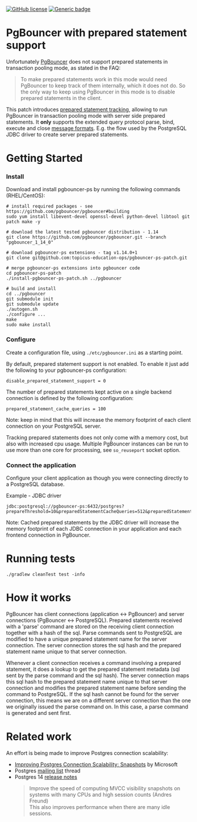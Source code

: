 [![GitHub license](https://img.shields.io/github/license/Naereen/StrapDown.js.svg)](https://github.com/topicus-education-ops/pgbouncer-ps-patch/blob/master/LICENSE.md)
[![Generic badge](https://img.shields.io/badge/release-1.14.0-blue.svg)](https://github.com/pgbouncer/pgbouncer/releases/tag/pgbouncer_1_14_0)


# PgBouncer with prepared statement support
Unfortunately [PgBouncer](https://www.pgbouncer.org/) does not support prepared statements in transaction pooling mode, as stated in the FAQ:
> To make prepared statements work in this mode would need PgBouncer to keep track of them internally, which it does not do. So the only way to keep using PgBouncer in this mode is to disable prepared statements in the client.

This patch introduces [prepared statement tracking](#how-it-works), allowing to run PgBouncer in transaction pooling mode with server side prepared statements. It 
**only** supports the extended query protocol parse, bind, execute and close [message formats](https://www.postgresql.org/docs/12/protocol-message-formats.html).
E.g. the flow used by the PostgreSQL JDBC driver to create server prepared statements.

# Getting Started

### Install
Download and install pgbouncer-ps by running the following commands (RHEL/CentOS):
```
# install required packages - see https://github.com/pgbouncer/pgbouncer#building
sudo yum install libevent-devel openssl-devel python-devel libtool git patch make -y

# download the latest tested pgbouncer distribution - 1.14
git clone https://github.com/pgbouncer/pgbouncer.git --branch "pgbouncer_1_14_0"

# download pgbouncer-ps extensions - tag v1.14.0+1
git clone git@github.com:topicus-education-ops/pgbouncer-ps-patch.git

# merge pgbouncer-ps extensions into pgbouncer code
cd pgbouncer-ps-patch
./install-pgbouncer-ps-patch.sh ../pgbouncer

# build and install
cd ../pgbouncer
git submodule init
git submodule update
./autogen.sh
./configure ...
make
sudo make install
```

### Configure
Create a configuration file, using `./etc/pgbouncer.ini` as a starting point.

By default, prepared statement support is not enabled. To enable it just add the following to your pgbouncer-ps configuration:
```
disable_prepared_statement_support = 0
```

The number of prepared statements kept active on a single backend connection is defined by the following configuration:
```
prepared_statement_cache_queries = 100
```
Note: keep in mind that this will increase the memory footprint of each client connection on your PostgreSQL server.

Tracking prepared statements does not only come with a memory cost, but also with increased cpu usage. Multiple PgBouncer instances can be run to use more than one core for processing, see `so_reuseport` socket option.

### Connect the application
Configure your client application as though you were connecting directly to a PostgreSQL database.

Example - JDBC driver
```
jdbc:postgresql://pgbouncer-ps:6432/postgres?prepareThreshold=10&preparedStatementCacheQueries=512&preparedStatementCacheSizeMiB=10
```
Note: Cached prepared statements by the JDBC driver will increase the memory footprint of each JDBC connection in your application and each frontend connection in PgBouncer.

# Running tests
```
./gradlew cleanTest test -info
```

# How it works
PgBouncer has client connections (application :left_right_arrow: PgBouncer) and server connections (PgBouncer :left_right_arrow: PostgreSQL). Prepared statements received with a 'parse' command are stored on the receiving client connection together with a hash of the sql. Parse commands sent to PostgreSQL are modified to have a unique prepared statement name for the server connection. The server connection stores the sql hash and the prepared statement name unique to that server connection.

Whenever a client connection receives a command involving a prepared statement, it does a lookup to get the prepared statement metadata (sql sent by the parse command and the sql hash). The server connection maps this sql hash to the prepared statement name unique to that server connection and modifies the prepared statement name before sending the command to PostgreSQL. If the sql hash cannot be found for the server connection, this means we are on a different server connection than the one we originally issued the parse command on. In this case, a parse command is generated and sent first.

# Related work
An effort is being made to improve Postgres connection scalability:
- [Improving Postgres Connection Scalability: Snapshots](https://techcommunity.microsoft.com/t5/azure-database-for-postgresql/improving-postgres-connection-scalability-snapshots/ba-p/1806462) by Microsoft
- Postgres [mailing list](https://www.postgresql.org/message-id/20200301083601.ews6hz5dduc3w2se%40alap3.anarazel.de) thread
- Postgres 14 [release notes](https://www.postgresql.org/docs/release/14.0/)
  > Improve the speed of computing MVCC visibility snapshots on systems with many CPUs and high session counts (Andres Freund)</br>
    This also improves performance when there are many idle sessions.

